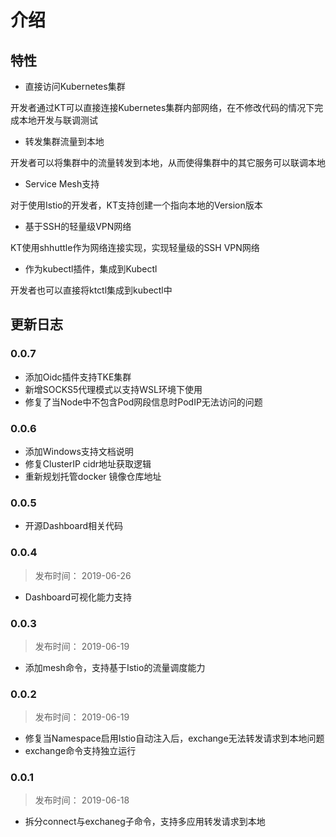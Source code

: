 # 介绍

## 特性

* 直接访问Kubernetes集群

开发者通过KT可以直接连接Kubernetes集群内部网络，在不修改代码的情况下完成本地开发与联调测试

* 转发集群流量到本地

开发者可以将集群中的流量转发到本地，从而使得集群中的其它服务可以联调本地

* Service Mesh支持

对于使用Istio的开发者，KT支持创建一个指向本地的Version版本

* 基于SSH的轻量级VPN网络

KT使用shhuttle作为网络连接实现，实现轻量级的SSH VPN网络

* 作为kubectl插件，集成到Kubectl

开发者也可以直接将ktctl集成到kubectl中

## 更新日志

### 0.0.7

* 添加Oidc插件支持TKE集群
* 新增SOCKS5代理模式以支持WSL环境下使用
* 修复了当Node中不包含Pod网段信息时PodIP无法访问的问题

### 0.0.6

* 添加Windows支持文档说明
* 修复ClusterIP cidr地址获取逻辑
* 重新规划托管docker 镜像仓库地址

### 0.0.5

* 开源Dashboard相关代码

### 0.0.4 

> 发布时间： 2019-06-26

* Dashboard可视化能力支持

### 0.0.3

> 发布时间： 2019-06-19

* 添加mesh命令，支持基于Istio的流量调度能力

### 0.0.2

> 发布时间： 2019-06-19

* 修复当Namespace启用Istio自动注入后，exchange无法转发请求到本地问题
* exchange命令支持独立运行

### 0.0.1

> 发布时间： 2019-06-18

* 拆分connect与exchaneg子命令，支持多应用转发请求到本地